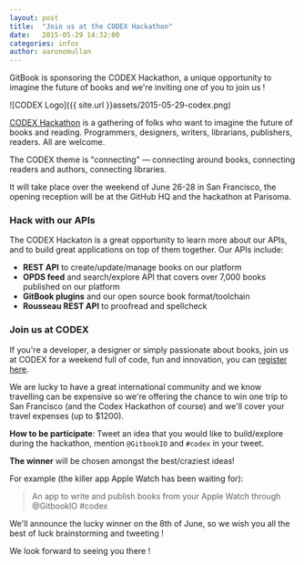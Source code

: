 ```yaml
---
layout: post
title:  "Join us at the CODEX Hackathon"
date:   2015-05-29 14:32:00
categories: infos
author: aaronomullan
---
```


GitBook is sponsoring the CODEX Hackathon, a unique opportunity to imagine the future of books and we're inviting one of you to join us !

<!-- more -->

![CODEX Logo]({{ site.url }}assets/2015-05-29-codex.png)

[CODEX Hackathon](http://codexhackathon.com/) is a gathering of folks who want to imagine the future of books and reading. Programmers, designers, writers, librarians, publishers, readers. All are welcome.

The CODEX theme is "connecting" — connecting around books, connecting readers and authors, connecting libraries.

It will take place over the weekend of June 26-28 in San Francisco, the opening reception will be at the GitHub HQ and the hackathon at Parisoma.

### Hack with our APIs

The CODEX Hackaton is a great opportunity to learn more about our APIs, and to build great applications on top of them together. Our APIs include:

* **REST API** to create/update/manage books on our platform
* **OPDS feed** and search/explore API that covers over 7,000 books published on our platform
* **GitBook plugins** and our open source book format/toolchain
* **Rousseau REST API** to proofread and spellcheck

### Join us at CODEX

If you're a developer, a designer or simply passionate about books, join us at CODEX for a weekend full of code, fun and innovation, you can [register here](http://codexhackathon.com/).

We are lucky to have a great international community and we know travelling can be expensive so we're offering the chance to win one trip to San Francisco (and the Codex Hackathon of course) and we'll cover your travel expenses (up to $1200).

**How to be participate**: Tweet an idea that you would like to build/explore during the hackathon, mention `@GitbookIO` and `#codex` in your tweet.

**The winner** will be chosen amongst the best/craziest ideas!

For example (the killer app Apple Watch has been waiting for):

> An app to write and publish books from your Apple Watch through @GitbookIO #codex

We'll announce the lucky winner on the 8th of June, so we wish you all the best of luck brainstorming and tweeting !

We look forward to seeing you there !
